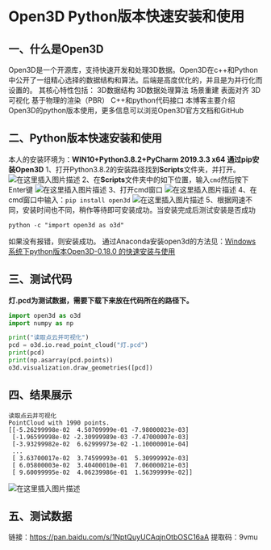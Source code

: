 # Open3D Python版本快速安装和使用


## 一、什么是Open3D

Open3D是一个开源库，支持快速开发和处理3D数据。Open3D在c++和Python中公开了一组精心选择的数据结构和算法。后端是高度优化的，并且是为并行化而设置的。
 其核心特性包括：
 3D数据结构
 3D数据处理算法
 场景重建
 表面对齐
 3D可视化
 基于物理的渲染（PBR）
 C++和python代码接口
 本博客主要介绍Open3D的python版本使用，更多信息可以浏览Open3D官方文档和GitHub


## 二、Python版本快速安装和使用

本人的安装环境为：**WIN10+Python3.8.2+PyCharm 2019.3.3 x64** 
 **通过pip安装Open3D** 
 1、打开Python3.8.2的安装路径找到**Scripts**文件夹，并打开。  ![在这里插入图片描述](https://img-blog.csdnimg.cn/20200603174909578.png?x-oss-process=image/watermark,type_ZmFuZ3poZW5naGVpdGk,shadow_10,text_aHR0cHM6Ly9ibG9nLmNzZG4ubmV0L3FxXzM2Njg2NDM3,size_16,color_FFFFFF,t_70) 
 2、在**Scripts**文件夹中的如下位置，输入`cmd`然后按下Enter键  ![在这里插入图片描述](https://img-blog.csdnimg.cn/20200603175329398.png?x-oss-process=image/watermark,type_ZmFuZ3poZW5naGVpdGk,shadow_10,text_aHR0cHM6Ly9ibG9nLmNzZG4ubmV0L3FxXzM2Njg2NDM3,size_16,color_FFFFFF,t_70) 
 3、打开cmd窗口  ![在这里插入图片描述](https://img-blog.csdnimg.cn/20200603175533793.png?x-oss-process=image/watermark,type_ZmFuZ3poZW5naGVpdGk,shadow_10,text_aHR0cHM6Ly9ibG9nLmNzZG4ubmV0L3FxXzM2Njg2NDM3,size_16,color_FFFFFF,t_70) 
 4、在cmd窗口中输入：`pip install open3d`  ![在这里插入图片描述](https://img-blog.csdnimg.cn/20200603175840124.png?x-oss-process=image/watermark,type_ZmFuZ3poZW5naGVpdGk,shadow_10,text_aHR0cHM6Ly9ibG9nLmNzZG4ubmV0L3FxXzM2Njg2NDM3,size_16,color_FFFFFF,t_70) 
 5、根据网速不同，安装时间也不同，稍作等待即可安装成功。当安装完成后测试安装是否成功

```
python -c "import open3d as o3d"
```

如果没有报错，则安装成功。
 通过Anaconda安装open3d的方法见：[Windows系统下python版本Open3D-0.18.0 的快速安装与使用](https://blog.csdn.net/qq_36686437/article/details/135511335)


## 三、测试代码

**灯.pcd为测试数据，需要下载下来放在代码所在的路径下。**

```python
import open3d as o3d
import numpy as np

print("读取点云并可视化")
pcd = o3d.io.read_point_cloud("灯.pcd")
print(pcd)
print(np.asarray(pcd.points))
o3d.visualization.draw_geometries([pcd])
```

## 四、结果展示

```
读取点云并可视化
PointCloud with 1990 points.
[[-5.26299998e-02  4.50709999e-01 -7.98000023e-03]
 [-1.96599998e-02 -2.30999989e-03 -7.47000007e-03]
 [-3.93299982e-02  6.62999973e-02 -1.10000001e-04]
 ...
 [ 3.63700017e-02  3.74599993e-01  5.30999992e-03]
 [ 6.05800003e-02  3.40400010e-01  7.06000021e-03]
 [ 9.60099995e-02  4.06239986e-01  1.56399999e-02]]
```

![在这里插入图片描述](https://img-blog.csdnimg.cn/562f61fc6d7d4df2840a276f1b21b71e.png#pic_center)


## 五、测试数据

链接：<https://pan.baidu.com/s/1NptQuyUCAqjnOtbOSC16aA>
 提取码：9vmu
